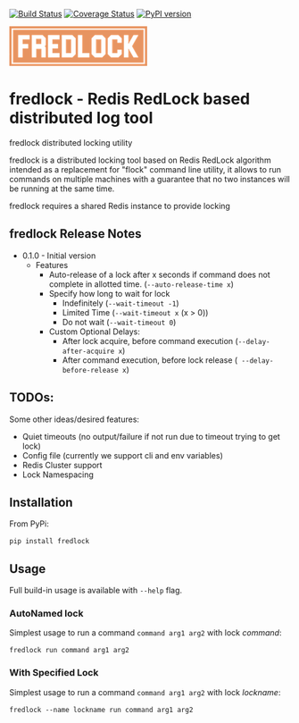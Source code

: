 [![Build Status](https://travis-ci.org/mlasevich/fredlock.svg?branch=master)](https://travis-ci.org/mlasevich/fredlock)
[![Coverage Status](https://coveralls.io/repos/github/mlasevich/fredlock/badge.svg?branch=master)](https://coveralls.io/github/mlasevich/fredlock?branch=main)
[![PyPI version](https://badge.fury.io/py/fredlock.svg)](https://badge.fury.io/py/fredlock)

![FRedLock](docs/fredlock-logo-sm.png)
# fredlock - Redis RedLock based distributed log tool 

fredlock distributed locking utility

fredlock is a distributed locking tool based on  Redis RedLock algorithm
intended as a replacement for "flock" command line utility, it allows
to run commands on multiple machines with a guarantee that no two
instances will be running at the same time.

fredlock requires a shared Redis instance to provide locking


## fredlock Release Notes

* 0.1.0 - Initial version
  * Features
    * Auto-release of a lock after x seconds if command does not 
      complete in allotted time. (`--auto-release-time x`)
    * Specify how long to wait for lock
      * Indefinitely (`--wait-timeout -1`)
      * Limited Time (`--wait-timeout x` (x > 0))
      * Do not wait (`--wait-timeout 0`)
    * Custom Optional Delays:
      * After lock acquire, before command execution (`--delay-after-acquire x`)
      * After command execution, before lock release (` --delay-before-release x`)

## TODOs:

Some other ideas/desired features:

* Quiet timeouts (no output/failure if not run due to timeout trying to get lock)
* Config file (currently we support cli and env variables)
* Redis Cluster support
* Lock Namespacing


## Installation

From PyPi:

    pip install fredlock

## Usage

Full build-in usage is available with `--help` flag.

### AutoNamed lock

Simplest usage to run a command `command arg1 arg2` with lock _command_:

    fredlock run command arg1 arg2

### With Specified Lock

Simplest usage to run a command `command arg1 arg2` with lock _lockname_:

    fredlock --name lockname run command arg1 arg2

